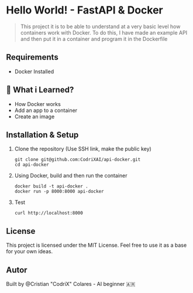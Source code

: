 # Hello World! - FastAPI & Docker

>This project it is to be able to understand at a very basic level how containers work with Docker. To do this, I have made an example API and then put it in a container and program it in the Dockerfile

## Requirements
- Docker Installed

## 🧠 What i Learned?
- How Docker works
- Add an app to a container
- Create an image


## Installation & Setup
1. Clone the repository (Use SSH link, make the public key)
    ```
    git clone git@github.com:CodriXAI/api-docker.git
    cd api-docker
    ```
2. Using Docker, build and then run the container
    ```
    docker build -t api-docker .
    docker run -p 8000:8000 api-docker
    ```
3. Test
    ```
    curl http://localhost:8000
    ```

## License
This project is licensed under the MIT License. Feel free to use it as a base for your own ideas.

## Autor
Built by @Cristian "CodriX" Colares - AI beginner 🇦🇷
